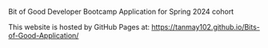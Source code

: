 Bit of Good Developer Bootcamp Application for Spring 2024 cohort

This website is hosted by GitHub Pages at: https://tanmay102.github.io/Bits-of-Good-Application/